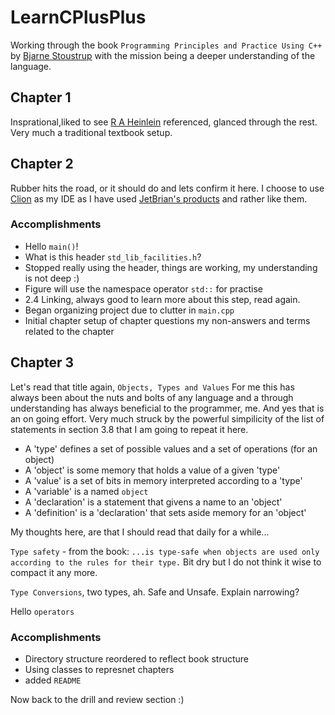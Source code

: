 # LearnCPlusPlus
Working through  the book `Programming Principles and Practice Using C++` by [Bjarne Stoustrup](http://www.stroustrup.com/bio.html) with the mission being a deeper understanding of the language.

## Chapter 1

Insprational,liked to see [R A Heinlein](https://en.wikipedia.org/wiki/Robert_A._Heinlein) referenced, glanced through the rest. Very much a traditional textbook setup.

## Chapter 2

Rubber hits the road, or it should do and lets confirm it here. I choose to use [Clion](https://www.jetbrains.com/clion/features/) as my IDE as I have used [JetBrian's products](https://www.jetbrains.com) and rather like them. 

### Accomplishments

- Hello `main()`!
- What is this header `std_lib_facilities.h`?
- Stopped really using the header, things are working, my understanding is not deep :)
- Figure will use the  namespace operator `std::` for practise
- 2.4 Linking, always good to learn more about this step, read again.
- Began organizing project due to clutter in `main.cpp`
- Initial chapter setup of chapter questions my non-answers and terms related to the chapter


## Chapter 3

Let's read that title again, ```Objects, Types and Values``` For me this has always been about the nuts and bolts of any language and a through understanding has always beneficial to the programmer, me. And yes that is an on going effort. Very much struck by the powerful simpilicity of the  list of statements in section 3.8 that I am going to repeat it here.

- A 'type' defines a set of possible values and a set of operations (for an object) 
- A 'object' is some memory that holds a value of a given 'type'
- A 'value' is a set of bits in memory interpreted according to a 'type'
- A 'variable' is a named `object`
- A 'declaration' is a statement that givens a name to an 'object'
- A 'definition' is a 'declaration' that sets aside memory for an 'object'

My thoughts here, are that I should read that daily for a while...

`Type safety` - from the book: ```...is type-safe when objects are used only according to the rules for their type.``` Bit dry but I do not think it wise to compact it any more.

`Type Conversions`, two types, ah. Safe and Unsafe.  Explain narrowing?

Hello `operators`

### Accomplishments
- Directory structure reordered to reflect book structure
- Using classes to represnet chapters
- added `README` 


Now back to the drill and review section :)

